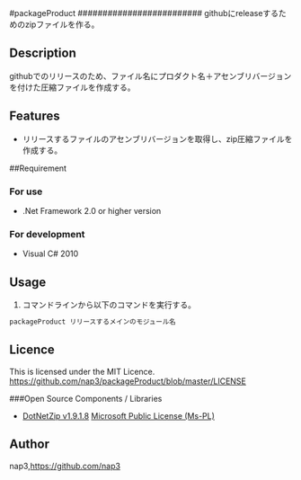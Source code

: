 #packageProduct #########################
githubにreleaseするためのzipファイルを作る。

## Description
githubでのリリースのため、ファイル名にプロダクト名＋アセンブリバージョンを付けた圧縮ファイルを作成する。


## Features
* リリースするファイルのアセンブリバージョンを取得し、zip圧縮ファイルを作成する。

##Requirement
### For use
* .Net Framework 2.0 or higher version

### For development
* Visual C# 2010


## Usage
1. コマンドラインから以下のコマンドを実行する。  
```cmd
packageProduct リリースするメインのモジュール名
```


## Licence
This is licensed under the MIT Licence.     
<https://github.com/nap3/packageProduct/blob/master/LICENSE>


###Open Source Components / Libraries
* [DotNetZip v1.9.1.8](https://dotnetzip.codeplex.com/)  [Microsoft Public License (Ms-PL)](https://github.com/nap3/packageProduct/blob/master/packageProduct/Zip_Reduced/License.txt)

## Author
nap3,<https://github.com/nap3>

